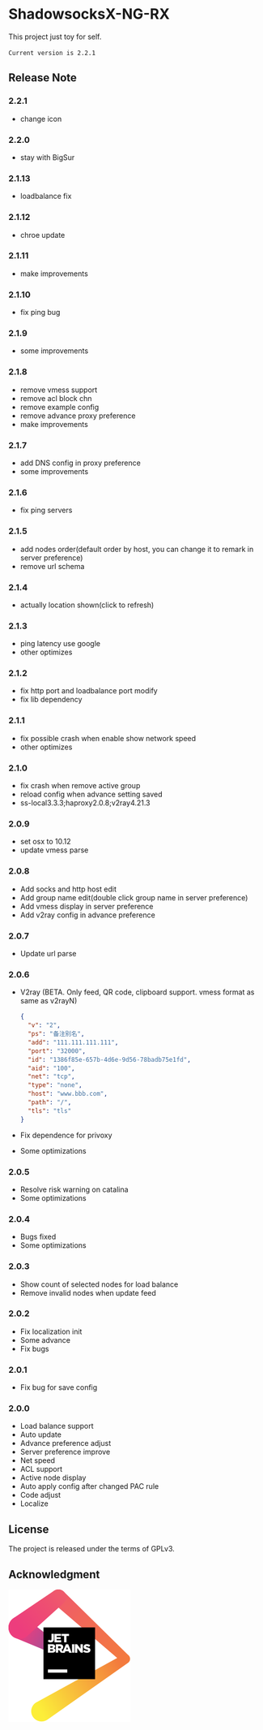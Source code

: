 # ShadowsocksX-NG-RX

This project just toy for self.

`Current version is 2.2.1`

## Release Note

### 2.2.1

- change icon

### 2.2.0

- stay with BigSur

### 2.1.13

- loadbalance fix

### 2.1.12

- chroe update

### 2.1.11

- make improvements

### 2.1.10

- fix ping bug

### 2.1.9

- some improvements

### 2.1.8

- remove vmess support
- remove acl block chn
- remove example config
- remove advance proxy preference
- make improvements

### 2.1.7

- add DNS config in proxy preference
- some improvements

### 2.1.6

- fix ping servers

### 2.1.5

- add nodes order(default order by host, you can change it to remark in server preference)
- remove url schema

### 2.1.4

- actually location shown(click to refresh)

### 2.1.3

- ping latency use google
- other optimizes

### 2.1.2

- fix http port and loadbalance port modify
- fix lib dependency

### 2.1.1

- fix possible crash when enable show network speed
- other optimizes

### 2.1.0

- fix crash when remove active group
- reload config when advance setting saved
- ss-local3.3.3;haproxy2.0.8;v2ray4.21.3

### 2.0.9

- set osx to 10.12
- update vmess parse

### 2.0.8

- Add socks and http host edit
- Add group name edit(double click group name in server preference)
- Add vmess display in server preference
- Add v2ray config in advance preference

### 2.0.7

- Update url parse

### 2.0.6

- V2ray (BETA. Only feed, QR code, clipboard support. vmess format as same as v2rayN)

  ```json
  {
    "v": "2",
    "ps": "备注别名",
    "add": "111.111.111.111",
    "port": "32000",
    "id": "1386f85e-657b-4d6e-9d56-78badb75e1fd",
    "aid": "100",
    "net": "tcp",
    "type": "none",
    "host": "www.bbb.com",
    "path": "/",
    "tls": "tls"
  }
  ```

- Fix dependence for privoxy
- Some optimizations

### 2.0.5

- Resolve risk warning on catalina
- Some optimizations

### 2.0.4

- Bugs fixed
- Some optimizations

### 2.0.3

- Show count of selected nodes for load balance
- Remove invalid nodes when update feed

### 2.0.2

- Fix localization init
- Some advance
- Fix bugs

### 2.0.1

- Fix bug for save config

### 2.0.0

- Load balance support
- Auto update
- Advance preference adjust
- Server preference improve
- Net speed
- ACL support
- Active node display
- Auto apply config after changed PAC rule
- Code adjust
- Localize

## License

The project is released under the terms of GPLv3.

## Acknowledgment

[![jetbrains](./static/jetbrains.svg)](https://www.jetbrains.com/?from=ShadowsocksX-NG-RX)
